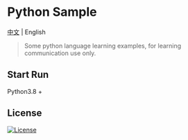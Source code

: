 Python Sample
=======

[中文](README.md) | English

> Some python language learning examples, for learning communication use only.

## Start Run

Python3.8 +

## License

[![License](https://img.shields.io/badge/license-MIT-blue.svg)](LICENSE)
